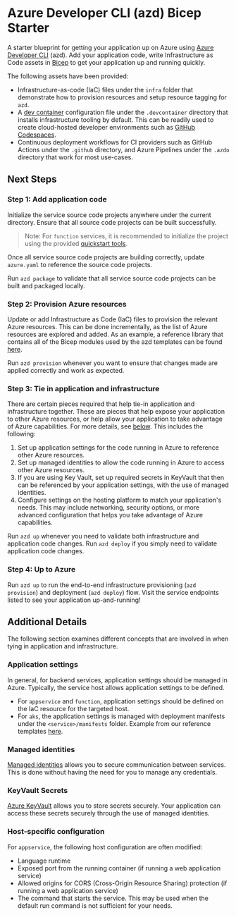 # Azure Developer CLI (azd) Bicep Starter

A starter blueprint for getting your application up on Azure using [Azure Developer CLI](https://learn.microsoft.com/en-us/azure/developer/azure-developer-cli/overview) (azd). Add your application code, write Infrastructure as Code assets in [Bicep](https://aka.ms/bicep) to get your application up and running quickly.

The following assets have been provided:

- Infrastructure-as-code (IaC) files under the `infra` folder that demonstrate how to provision resources and setup resource tagging for `azd`.
- A [dev container](https://containers.dev) configuration file under the `.devcontainer` directory that installs infrastructure tooling by default. This can be readily used to create cloud-hosted developer environments such as [GitHub Codespaces](https://aka.ms/codespaces).
- Continuous deployment workflows for CI providers such as GitHub Actions under the `.github` directory, and Azure Pipelines under the `.azdo` directory that work for most use-cases.

## Next Steps

### Step 1: Add application code

Initialize the service source code projects anywhere under the current directory. Ensure that all source code projects can be built successfully.

> Note: For `function` services, it is recommended to initialize the project using the provided [quickstart tools](https://learn.microsoft.com/en-us/azure/azure-functions/functions-get-started).

Once all service source code projects are building correctly, update `azure.yaml` to reference the source code projects.

Run `azd package` to validate that all service source code projects can be built and packaged locally.

### Step 2: Provision Azure resources

Update or add Infrastructure as Code (IaC) files to provision the relevant Azure resources. This can be done incrementally, as the list of Azure resources are explored and added. As an example, a reference library that contains all of the Bicep modules used by the azd templates can be found [here](https://github.com/Azure-Samples/todo-nodejs-mongo/tree/main/infra/core).

Run `azd provision` whenever you want to ensure that changes made are applied correctly and work as expected.

### Step 3: Tie in application and infrastructure

There are certain pieces required that help tie-in application and infrastructure together. These are pieces that help expose your application to other Azure resources, or help allow your application to take advantage of Azure capabilities. For more details, see [below](#additional-details). This includes the following:

1. Set up application settings for the code running in Azure to reference other Azure resources.
1. Set up managed identities to allow the code running in Azure to access other Azure resources.
1. If you are using Key Vault, set up required secrets in KeyVault that then can be referenced by your application settings, with the use of managed identities.
1. Configure settings on the hosting platform to match your application's needs. This may include networking, security options, or more advanced configuration that helps you take advantage of Azure capabilities.

Run `azd up` whenever you need to validate both infrastructure and application code changes.
Run `azd deploy` if you simply need to validate application code changes.

### Step 4: Up to Azure

Run `azd up` to run the end-to-end infrastructure provisioning (`azd provision`) and deployment (`azd deploy`) flow. Visit the service endpoints listed to see your application up-and-running!

## Additional Details

The following section examines different concepts that are involved in when tying in application and infrastructure.

### Application settings

In general, for backend services, application settings should be managed in Azure. Typically, the service host allows application settings to be defined.

- For `appservice` and `function`, application settings should be defined on the IaC resource for the targeted host.
- For `aks`, the application settings is managed with deployment manifests under the `<service>/manifests` folder.  Example from our reference templates [here](https://github.com/Azure-Samples/todo-nodejs-mongo-aks/tree/main/src/api/manifests).

### Managed identities

[Managed identities](https://learn.microsoft.com/en-us/azure/active-directory/managed-identities-azure-resources/overview) allows you to secure communication between services. This is done without having the need for you to manage any credentials.

### KeyVault Secrets

[Azure KeyVault](https://learn.microsoft.com/en-us/azure/key-vault/general/overview) allows you to store secrets securely. Your application can access these secrets securely through the use of managed identities.

### Host-specific configuration

For `appservice`, the following host configuration are often modified:

- Language runtime
- Exposed port from the running container (if running a web application service)
- Allowed origins for CORS (Cross-Origin Resource Sharing) protection (if running a web application service)
- The command that starts the service. This may be used when the default run command is not sufficient for your needs.

